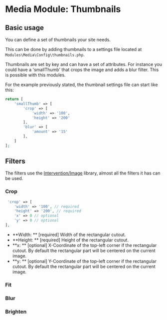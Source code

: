 # Media Module: Thumbnails


## Basic usage

You can define a set of thumbnails your site needs.

This can be done by adding thumbnails to a settings file located at `Modules\Media\Config\thumbnails.php`.

Thumbnails are set by key and can have a set of attributes. For instance you could have a 'smallThumb' that crops the image and adds a blur filter. This is possible with this modules.

For the example previously stated, the thumbnail settings file can start like this:

``` php
return [
    'smallThumb' => [
        'crop' => [
            'width' => '100',
            'height' => '200'
        ],
        'blur' => [
            'amount' => '15'
        ],
    ]
];
```

## Filters

The filters use the [Intervention/Image](http://image.intervention.io/) library, almost all the filters it has can be used.

### Crop

``` php
 'crop' => [
    'width' => '100', // required 
    'height' => '200', // required 
    'x' => 0 // optional
    'y' => 0 // optional
],
```

- **Width: ** [required] Width of the rectangular cutout.
- **Height: ** [required] Height of the rectangular cutout.
- **x: ** [optional] X-Coordinate of the top-left corner if the rectangular cutout. By default the rectangular part will be centered on the current image.
- **y: ** [optional] Y-Coordinate of the top-left corner if the rectangular cutout. By default the rectangular part will be centered on the current image.

### Fit

### Blur

### Brighten

